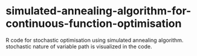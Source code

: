# simulated-annealing-algorithm-for-continuous-function-optimisation
R code for stochastic optimisation using simulated annealing algorithm.
stochastic nature of variable path is visualized in the code.
